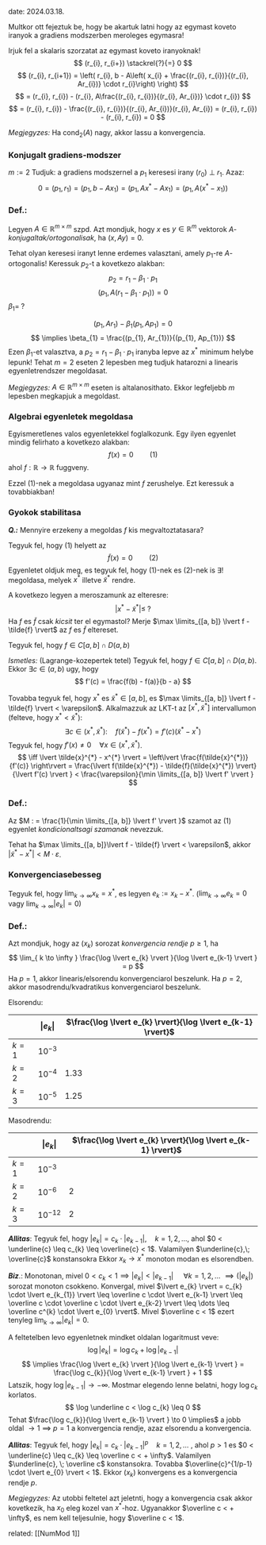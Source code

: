 date: 2024.03.18.

Multkor ott fejeztuk be, hogy be akartuk latni hogy az egymast koveto iranyok a gradiens modszerben meroleges egymasra!

Irjuk fel a skalaris szorzatat az egymast koveto iranyoknak!
$$
(r_{i}, r_{i+}) \stackrel{?}{=} 0
$$
$$
(r_{i}, r_{i+1}) = \left( r_{i}, b - A\left( x_{i} + \frac{(r_{i}, r_{i})}{(r_{i}, Ar_{i})} \cdot r_{i}\right) \right)
$$
$$
= (r_{i}, r_{i}) - (r_{i}, A\frac{(r_{i}, r_{i})}{(r_{i}, Ar_{i})} \cdot r_{i})
$$
$$
= (r_{i}, r_{i}) - \frac{(r_{i}, r_{i})}{(r_{i}, Ar_{i})}(r_{i}, Ar_{i}) = (r_{i}, r_{i}) - (r_{i}, r_{i}) = 0
$$

*Megjegyzes:* Ha $\operatorname{cond}_{2}(A)$ nagy, akkor lassu a konvergencia.

### Konjugalt gradiens-modszer

$m := 2$
Tudjuk: a gradiens modszernel a $p_{1}$ keresesi irany ($r_{0}$) $\perp$ $r_{1}$.
Azaz:
$$
0 = (p_{1}, r_{1}) = (p_{1}, b - Ax_{1}) = (p_{1}, Ax^{*} - Ax_{1}) = (p_{1}, A(x^{*} - x_{1}))
$$

### Def.:
Legyen $A \in \mathbb{R}^{m \times m}$ szpd. Azt mondjuk, hogy $x$ es $y \in \mathbb{R}^{m}$ vektorok *$A$-konjugaltak/ortogonalisak*, ha $(x, Ay) = 0$.

Tehat olyan keresesi iranyt lenne erdemes valasztani, amely $p_{1}$-re $A$-ortogonalis!
Keressuk $p_{2}$-t a kovetkezo alakban:
$$
p_{2} = r_{1} - \beta_{1} \cdot p_{1}
$$
$$
(p_{1}, A(r_{1}-\beta_{1}\cdot p_{1})) = 0
$$
$\beta_{1} = \; ?$

$$
(p_{1}, Ar_{1}) - \beta_{1} (p_{1}, Ap_{1}) = 0
$$
$$
\implies \beta_{1} = \frac{(p_{1}, Ar_{1})}{(p_{1}, Ap_{1})}
$$
Ezen $\beta_{1}$-et valasztva, a $p_{2} = r_{1} - \beta_{1} \cdot p_{1}$ iranyba lepve az $x^{*}$ minimum helybe lepunk!
Tehat $m=2$ eseten $2$ lepesben meg tudjuk hatarozni a linearis egyenletrendszer megoldasat.

*Megjegyzes:* $A \in \mathbb{R}^{m \times m}$ eseten is altalanosithato. Ekkor legfeljebb $m$ lepesben megkapjuk a megoldast.


### Algebrai egyenletek megoldasa

Egyismeretlenes valos egyenletekkel foglalkozunk.
Egy ilyen egyenlet mindig felirhato a kovetkezo alakban:
$$
f(x) = 0 \quad \quad \text{(1)}
$$
ahol $f: \mathbb{R} \to \mathbb{R}$ fuggveny.

Ezzel (1)-nek a megoldasa ugyanaz mint $f$ zerushelye. Ezt keressuk a tovabbiakban!

### Gyokok stabilitasa
***Q.:*** Mennyire erzekeny a megoldas $f$ kis megvaltoztatasara?

Tegyuk fel, hogy (1) helyett az 
$$\tilde{f}(x) = 0 \quad \quad (2)$$
Egyenletet oldjuk meg, es tegyuk fel, hogy (1)-nek es (2)-nek is $\exists!$ megoldasa, melyek $x^{*}$ illetve $\tilde{x}^{*}$ rendre.

A kovetkezo legyen a meroszamunk az elteresre:
$$
\lvert x^{*} - \tilde{x}^{*} \rvert  \leq \; ?
$$
Ha $f$ es $\tilde{f}$ csak *kicsit* ter el egymastol?
Merje $\max \limits_{[a, b]} \lvert f - \tilde{f} \rvert$ az $f$ es $\tilde{f}$ eltereset.

Tegyuk fel, hogy $f \in C[a, b] \cap D(a, b)$ 

*Ismetles:* (Lagrange-kozepertek tetel)
Tegyuk fel, hogy $f \in C[a, b] \cap D(a, b)$. Ekkor $\exists c \in (a, b)$ ugy, hogy
$$
f'(c) = \frac{f(b) - f(a)}{b - a}
$$

Tovabba tegyuk fel, hogy $x^{*}$ es $\tilde{x}^{*} \in [a, b]$, es $\max \limits_{[a, b]} \lvert f - \tilde{f} \rvert < \varepsilon$.
Alkalmazzuk az LKT-t az $[x^{*}, \tilde{x}^{*}]$ intervallumon (felteve, hogy $x^{*} < \tilde{x}^{*}$):
$$
\exists c \in (x^{*}, \tilde{x}^{*}): \quad f(\tilde{x}^{*}) - f(x^{*}) = f'(c)(\tilde{x}^{*} - x^{*})
$$
Tegyuk fel, hogy $f'(x) \neq 0 \quad \forall x \in (x^{*}, \tilde{x}^{*})$.
$$
\iff \lvert \tilde{x}^{*} - x^{*} \rvert = \left\lvert  \frac{f(\tilde{x}^{*})}{f'(c)}  \right\rvert  = \frac{\lvert f(\tilde{x}^{*}) - \tilde{f}(\tilde{x}^{*}) \rvert}{\lvert f'(c) \rvert } < \frac{\varepsilon}{\min \limits_{[a, b]} \lvert f' \rvert  }
$$
### Def.:
Az $M : = \frac{1}{\min \limits_{[a, b]} \lvert f' \rvert  }$ szamot az (1) egyenlet *kondicionaltsagi szamanak* nevezzuk.

Tehat ha $\max \limits_{[a, b]}\lvert f - \tilde{f} \rvert < \varepsilon$, akkor $\lvert  \tilde{x}^{*} - x^{*} \rvert < M \cdot \varepsilon$.

### Konvergenciasebesseg
Tegyuk fel, hogy $\lim_{ k \to \infty }x_{k} = x^{*}$, es legyen $e_{k} := x_{k} - x^{*}$. ($\lim_{ k \to \infty } e_{k} = 0$ vagy $\lim_{ k \to \infty }\lvert e_{k} \rvert = 0$)

### Def.:
Azt mondjuk, hogy az $(x_{k})$ sorozat *konvergencia rendje* $p \geq 1$, ha
$$
\lim_{ k \to \infty } \frac{\log \lvert e_{k} \rvert }{\log \lvert e_{k-1} \rvert } = p
$$
Ha $p = 1$, akkor linearis/elsorendu konvergenciarol beszelunk.
Ha $p = 2$, akkor masodrendu/kvadratikus konvergenciarol beszelunk.

Elsorendu:

|         | $\lvert e_{k} \rvert$ | $\frac{\log \lvert e_{k} \rvert}{\log \lvert e_{k-1} \rvert}$ |
| ------- | --------------------- | ------------------------------------------------------------- |
| $k=1$   | $10^{-3}$             |                                                               |
| $k = 2$ | $10^{-4}$             | $1.33$                                                        |
| $k = 3$ | $10^{-5}$             | $1.25$                                                        |

Masodrendu:

|         | $\lvert e_{k} \rvert$ | $\frac{\log \lvert e_{k} \rvert}{\log \lvert e_{k-1} \rvert}$ |
| ------- | --------------------- | ------------------------------------------------------------- |
| $k=1$   | $10^{-3}$             |                                                               |
| $k = 2$ | $10^{-6}$             | $2$                                                           |
| $k = 3$ | $10^{-12}$            | $2$                                                           |

***Allitas***: Tegyuk fel, hogy $\lvert e_{k} \rvert = c_{k} \cdot \lvert e_{k-1} \rvert, \quad k = 1, 2, \dots$, ahol $0 < \underline{c} \leq c_{k} \leq \overline{c} < 1$. Valamilyen $\underline{c},\; \overline{c}$ konstansokra
Ekkor $x_{k} \to x^{*}$ monoton modan es elsorendben.

***Biz***.:
Monotonan, mivel $0 < c_{k} < 1 \implies \lvert e_{k} \rvert < \lvert e_{k-1} \rvert$ $\quad \forall k = 1, 2, \dots$ $\implies (\lvert e_{k} \rvert)$ sorozat monoton csokkeno.
Konvergal, mivel $\lvert e_{k} \rvert = c_{k} \cdot \lvert e_{k_{1}} \rvert \leq \overline c \cdot \lvert e_{k-1} \rvert \leq \overline c \cdot \overline c \cdot \lvert e_{k-2} \rvert \leq \dots \leq \overline c^{k} \cdot \lvert e_{0} \rvert$.  Mivel $\overline c < 1$ ezert tenyleg $\lim_{ k \to \infty }\lvert e_{k} \rvert = 0$.

A feltetelben levo egyenletnek mindket oldalan logaritmust veve:
$$
\log \lvert e_{k} \rvert  = \log c_{k} + \log \lvert e_{k-1} \rvert 
$$
$$
\implies \frac{\log \lvert  e_{k} \rvert }{\log \lvert e_{k-1} \rvert } = \frac{\log c_{k}}{\log \lvert e_{k-1} \rvert } + 1
$$
Latszik, hogy $\log \lvert e_{k-1} \rvert \to - \infty$. Mostmar elegendo lenne belatni, hogy $\log c_{k}$ korlatos.
$$
\log \underline c < \log c_{k} \leq 0
$$
Tehat $\frac{\log c_{k}}{\log \lvert e_{k-1} \rvert } \to 0 \implies$ a jobb oldal $\to 1$ $\implies$ $p = 1$ a konvergencia rendje, azaz elsorendu a konvergencia.


***Allitas***: Tegyuk fel, hogy $\lvert e_{k} \rvert = c_{k} \cdot \lvert e_{k-1} \rvert^{p} \quad k = 1, 2, \dots$ , ahol $p > 1$ es $0 < \underline{c} \leq c_{k} \leq \overline c < + \infty$. Valamilyen $\underline{c}, \; \overline c$ konstansokra. Tovabba $\overline{c}^{1/p-1} \cdot \lvert e_{0} \rvert < 1$. Ekkor $(x_{k})$ konvergens es a konvergencia rendje $p$.

*Megjegyzes:* Az utobbi feltetel azt jeletnti, hogy a konvergencia csak akkor kovetkezik, ha $x_{0}$ eleg kozel van $x^{*}$-hoz. Ugyanakkor $\overline c < + \infty$, es nem kell teljesulnie, hogy $\overline c < 1$.



related: [[NumMod 1]]